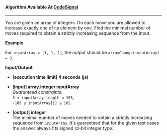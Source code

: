 #### Algorithm Available At [CodeSignal](https://app.codesignal.com/arcade/intro/level-4/xvkRbxYkdHdHNCKjg/description)

---

You are given an array of integers. On each move you are allowed to increase exactly one of its element by one. Find the minimal number of moves required to obtain a strictly increasing sequence from the input.

**Example**

For `inputArray = [1, 1, 1]`, the output should be
`arrayChange(inputArray) = 3`.

**Input/Output**

- **[execution time limit] 4 seconds (js)**

- **[input] array.integer inputArray**  
   _Guaranteed constraints:_  
  `3 ≤ inputArray.length ≤ 105`,  
  `-105 ≤ inputArray[i] ≤ 105`.

- **[output] integer**  
  The minimal number of moves needed to obtain a strictly increasing sequence from `inputArray`.
  It's guaranteed that for the given test cases the answer always fits signed `32`-bit integer type.
